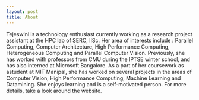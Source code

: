 ```yaml
---
layout: post
title: About
---
```


Tejeswini is a technology enthusiast currently working as a research project assistant at the HPC lab of SERC, IISc. Her area of interests include : Parallel Computing, Computer Architecture, High Performance Computing, Heterogeneous Computing and Parallel Computer Vision. Previously, she has worked with professors from CMU during the IPTSE winter school, and has also interned at Microsoft Bangalore. As a part of her coursework as astudent at MIT Manipal, she has worked on several projects in the areas of Computer Vision, High Performance Computing, Machine Learning and Datamining. She enjoys learning and is a self-motivated person. For more details, take a look around the website. 


